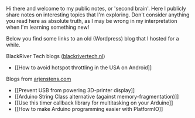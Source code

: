 Hi there and welcome to my public notes, or 'second brain'. Here I publicly share notes on interesting topics that I'm exploring. Don't consider anything you read here as absolute truth, as I may be wrong in my interpretation when I'm learning something new!

Below you find some links to an old (Wordpress) blog that I hosted for a while.

BlackRiver Tech blogs ([blackrivertech.nl](https://blackrivertech.nl))
- [[How to avoid hotspot throttling in the USA on Android]]

Blogs from [arjenstens.com](arjenstens.com)
- [[Prevent USB from powering 3D-printer display]]
- [[Arduino String Class alternative (against memory-fragmentation)]]
- [[Use this timer callback library for multitasking on your Arduino]]
- [[How to make Arduino programming easier with PlatformIO]]


